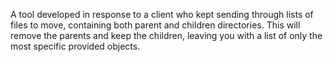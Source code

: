 A tool developed in response to a client who kept sending through lists of files to move, containing both parent and children directories. This will remove the parents and keep the children, leaving you with a list of only the most specific provided objects.
